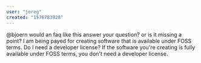 ```yaml
---
user: "joreg"
created: "1576783928"
---
```


@bjoern would an faq like this answer your question? or is it missing a point?
I am being payed for creating software that is available under FOSS terms. Do I need a developer license? 
If the software you're creating is fully available under FOSS terms, you don't need a developer license. 
